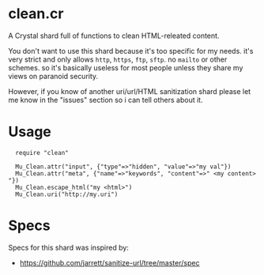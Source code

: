 clean.cr
==========

A Crystal shard full of functions to clean HTML-releated content.

You don't want to use this shard because it's too specific for my needs.
it's very strict and only allows `http`, `https`, `ftp`, `sftp`.
no `mailto` or other schemes. so it's basically useless for most people
unless they share my views on paranoid security.

However, if you know of another uri/url/HTML sanitization shard
please let me know in the "issues" section
so i can tell others about it.

Usage
=============

```crystal
  require "clean"

  Mu_Clean.attr("input", {"type"=>"hidden", "value"=>"my val"})
  Mu_Clean.attr("meta", {"name"=>"keywords", "content"=>" <my content> "})
  Mu_Clean.escape_html("my <html>")
  Mu_Clean.uri("http://my.uri")
```

Specs
==================

Specs for this shard was inspired by:
  * https://github.com/jarrett/sanitize-url/tree/master/spec
